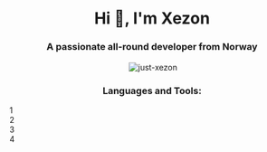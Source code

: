 <h1 align="center">Hi 👋, I'm Xezon</h1>
<h3 align="center">A passionate all-round developer from Norway</h3>
<p align="center">&nbsp;<img align="center" src="https://github-readme-stats.vercel.app/api?username=just-xezon&show_icons=true&locale=en" alt="just-xezon" /></p>

<h3 align="center">Languages and Tools:</h3>

<div style="display: flex; flex-direction: column;">
  <div style="flex: 1;">
    1
  </div>
    <div style="flex: 1;">
    2
  </div>
    <div style="flex: 1;">
    3
  </div>
    <div style="flex: 1;">
    4
  </div>
</div>
